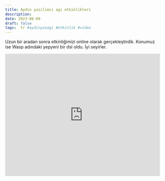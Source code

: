 ```yaml
---
title: Aydin yazilimci agi etkinlikleri
description:
date: 2023-06-09 
draft: false
tags:  tr #aydinyazagi #etkinlik #video
---
```



Uzun bir aradan sonra etkinliğimizi online olarak gerçekleştirdik. Konumuz ise Wasp adındaki yepyeni bir dsl oldu. İyi seyirler. 

<iframe width="100%" style="width:100%" height="400" src="https://www.youtube.com/embed/ErLQMi_IoQw" title="YouTube video player" frameborder="0" allow="accelerometer; autoplay; clipboard-write; encrypted-media; gyroscope; picture-in-picture; web-share" allowfullscreen></iframe>

